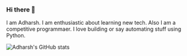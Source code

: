 ### Hi there 👋

I am Adharsh. I am enthusiastic about learning new tech. Also I am a competitive programmaer. I love building or say automating stuff using Python.

![Adharsh's GitHub stats](https://github-readme-stats.vercel.app/api?username=AdharshM%show_icons=true&theme=radical)


<!--
**AdharshM/AdharshM** is a ✨ _special_ ✨ repository because its `README.md` (this file) appears on your GitHub profile.

Here are some ideas to get you started:

- 🔭 I’m currently working on ...
- 🌱 I’m currently learning ...
- 👯 I’m looking to collaborate on ...
- 🤔 I’m looking for help with ...
- 💬 Ask me about ...
- 📫 How to reach me: ...
- 😄 Pronouns: ...
- ⚡ Fun fact: ...
-->
